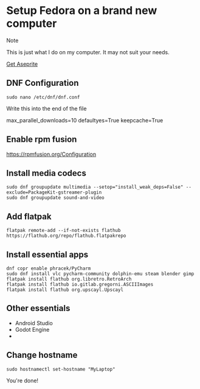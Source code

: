 # Setup Fedora on a brand new computer


> [!NOTE]
> This is just what I do on my computer. It may not suit your needs.


[Get Aseprite](https://github.com/mak448a/compile-aseprite-fedora)

## DNF Configuration
```shell
sudo nano /etc/dnf/dnf.conf
```
Write this into the end of the file

max_parallel_downloads=10
defaultyes=True
keepcache=True

## Enable rpm fusion
https://rpmfusion.org/Configuration

## Install media codecs
```shell
sudo dnf groupupdate multimedia --setop="install_weak_deps=False" --exclude=PackageKit-gstreamer-plugin
sudo dnf groupupdate sound-and-video
```

## Add flatpak
```shell
flatpak remote-add --if-not-exists flathub https://flathub.org/repo/flathub.flatpakrepo
```

## Install essential apps
```shell
dnf copr enable phracek/PyCharm
sudo dnf install vlc pycharm-community dolphin-emu steam blender gimp
flatpak install flathub org.libretro.RetroArch
flatpak install flathub io.gitlab.gregorni.ASCIIImages
flatpak install flathub org.upscayl.Upscayl
```

## Other essentials
- Android Studio
- Godot Engine
- 


## Change hostname
```shell
sudo hostnamectl set-hostname "MyLaptop"
```

You're done!
